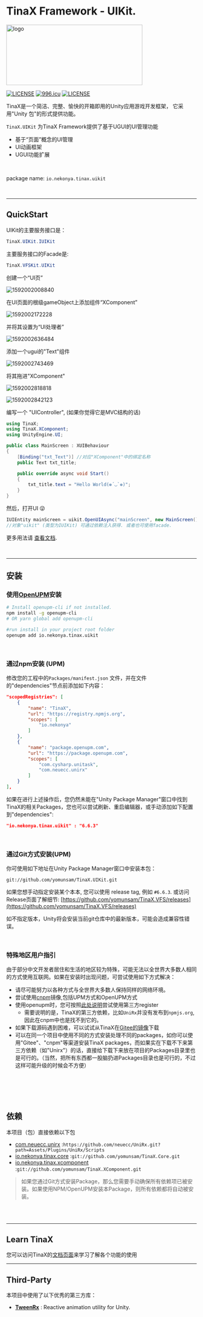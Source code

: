 # TinaX Framework - UIKit.

<img src="https://github.com/yomunsam/TinaX.Core/raw/master/readme_res/logo.png" width = "360" height = "160" alt="logo" align=center />

[![LICENSE](https://img.shields.io/badge/license-NPL%20(The%20996%20Prohibited%20License)-blue.svg)](https://github.com/996icu/996.ICU/blob/master/LICENSE)
<a href="https://996.icu"><img src="https://img.shields.io/badge/link-996.icu-red.svg" alt="996.icu"></a>
[![LICENSE](https://camo.githubusercontent.com/890acbdcb87868b382af9a4b1fac507b9659d9bf/68747470733a2f2f696d672e736869656c64732e696f2f62616467652f6c6963656e73652d4d49542d626c75652e737667)](https://github.com/yomunsam/TinaX/blob/master/LICENSE)

<!-- [![LICENSE](https://camo.githubusercontent.com/3867ce531c10be1c59fae9642d8feca417d39b58/68747470733a2f2f696d672e736869656c64732e696f2f6769746875622f6c6963656e73652f636f6f6b6965592f596561726e696e672e737667)](https://github.com/yomunsam/TinaX/blob/master/LICENSE) -->

TinaX是一个简洁、完整、愉快的开箱即用的Unity应用游戏开发框架， 它采用"Unity 包"的形式提供功能。

`TinaX.UIKit` 为TinaX Framework提供了基于UGUI的UI管理功能

- 基于“页面”概念的UI管理
- UI动画框架
- UGUI功能扩展

<br>

package name: `io.nekonya.tinax.uikit`

<br>

------


## QuickStart

UIKit的主要服务接口是：

``` csharp
TinaX.UIKit.IUIKit
```
主要服务接口的Facade是:

``` csharp
TinaX.VFSKit.UIKit
```

创建一个“UI页”

![1592002008840](README.assets/1592002008840.png)



在UI页面的根级gameObject上添加组件“XComponent”

![1592002172228](README.assets/1592002172228.png)

并将其设置为“UI处理者”

![1592002636484](README.assets/1592002636484.png)

添加一个ugui的"Text"组件

![1592002743469](README.assets/1592002743469.png)

将其拖进"XComponent"

![1592002818818](README.assets/1592002818818.png)

![1592002842123](README.assets/1592002842123.png)

编写一个 "UIController", (如果你觉得它是MVC结构的话)

``` csharp
using TinaX;
using TinaX.XComponent;
using UnityEngine.UI;

public class MainScreen : XUIBehaviour
{
    [Binding("txt_Text")] //对应"XComponent"中的绑定名称
    public Text txt_title;

    public override async void Start()
    {
        txt_title.text = "Hello World(❁´◡`❁)";
    }
}
```

然后，打开UI 😜

``` csharp 
IUIEntity mainScreen = uikit.OpenUIAsync("mainScreen", new MainScreen());
//对象"uikit" (类型为IUIKit) 可通过依赖注入获得. 或者也可使用facade.
```



更多用法请 [查看文档](https://tinax.corala.space).

<br>

------

## 安装

### 使用[OpenUPM](https://openupm.com/)安装

``` bash
# Install openupm-cli if not installed.
npm install -g openupm-cli
# OR yarn global add openupm-cli

#run install in your project root folder
openupm add io.nekonya.tinax.uikit
```

<br>

### 通过npm安装 (UPM)

修改您的工程中的`Packages/manifest.json` 文件，并在文件的"dependencies"节点前添加如下内容：

``` json
"scopedRegistries": [
    {
        "name": "TinaX",
        "url": "https://registry.npmjs.org",
        "scopes": [
            "io.nekonya"
        ]
    },
    {
        "name": "package.openupm.com",
        "url": "https://package.openupm.com",
        "scopes": [
            "com.cysharp.unitask",
            "com.neuecc.unirx"
        ]
    }
],
```

如果在进行上述操作后，您仍然未能在"Unity Package Manager"窗口中找到TinaX的相关Packages，您也可以尝试刷新、重启编辑器，或手动添加如下配置到"dependencies":

``` json
"io.nekonya.tinax.uikit" : "6.6.3"
```

<br>

### 通过Git方式安装(UPM)

你可使用如下地址在Unity Package Manager窗口中安装本包： 

```
git://github.com/yomunsam/TinaX.UIKit.git
```

如果您想手动指定安装某个本本, 您可以使用 release tag, 例如 `#6.6.3`. 或访问Release页面了解细节: [https://github.com/yomunsam/TinaX.VFS/releases](https://github.com/yomunsam/TinaX.VFS/releases)

如不指定版本，Unity将会安装当前git仓库中的最新版本，可能会造成兼容性错误。

<br>

### 特殊地区用户指引

由于部分中文开发者居住和生活的地区较为特殊，可能无法以全世界大多数人相同的方式使用互联网。如果在安装时出现问题，可尝试使用如下方式解决：

- 请尽可能努力以各种方式与全世界大多数人保持同样的网络环境。
- 尝试使用[cnpm](https://developer.aliyun.com/mirror/NPM?from=tnpm)镜像,包括UPM方式和OpenUPM方式
- 使用openupm时，您可按照[此处说明](https://github.com/openupm/openupm-cli#command-options)尝试使用第三方register 
    - 需要说明的是，TinaX的第三方依赖，比如`UniRx`并没有发布到`npmjs.org`, 因此在cnpm中也是找不到它的。
- 如果下载源码遇到困难，可以试试从TinaX在[Gitee的镜像](https://gitee.com/organizations/nekonyas/projects)下载
- 可以在同一个项目中使用不同的方式安装处理不同的packages，如你可以使用"Gitee"、"cnpm"等渠道安装TinaX packages，而如果实在下载不下来第三方依赖（如"Unirx"）的话，直接给下载下来放在项目的Packages目录里也是可行的。（当然，把所有东西都一股脑扔进Packages目录也是可行的，不过这样可能升级的时候会不方便）



<br><br>
------

## 依赖

本项目（包）直接依赖以下包

- [com.neuecc.unirx](https://github.com/neuecc/UniRx#upm-package) :`https://github.com/neuecc/UniRx.git?path=Assets/Plugins/UniRx/Scripts`
- [io.nekonya.tinax.core](https://github.com/yomunsam/tinax.core) :`git://github.com/yomunsam/TinaX.Core.git`
- [io.nekonya.tinax.xcomponent](https://github.com/yomunsam/tinax.xcomponent) :`git://github.com/yomunsam/TinaX.XComponent.git`

> 如果您通过Git方式安装Package，那么您需要手动确保所有依赖项已被安装。如果使用NPM/OpenUPM安装本Package，则所有依赖都将自动被安装。 

<br><br>

------

## Learn TinaX

您可以访问TinaX的[文档页面](https://tinax.corala.space/#/cmn-hans)来学习了解各个功能的使用

------

## Third-Party

本项目中使用了以下优秀的第三方库：

- **[TweenRx](https://github.com/fumobox/TweenRx)** : Reactive animation utility for Unity.
